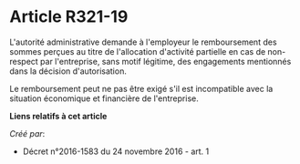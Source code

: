 # Article R321-19

L'autorité administrative demande à l'employeur le remboursement des sommes perçues au titre de l'allocation d'activité
partielle en cas de non-respect par l'entreprise, sans motif légitime, des engagements mentionnés dans la décision
d'autorisation.

Le remboursement peut ne pas être exigé s'il est incompatible avec la situation économique et financière de l'entreprise.

**Liens relatifs à cet article**

_Créé par_:

  - Décret n°2016-1583 du 24 novembre 2016 - art. 1
